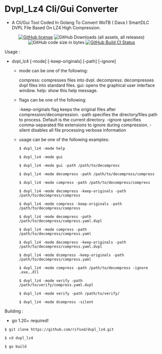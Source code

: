 # Dvpl_Lz4 Cli/Gui Converter
- A Cli/Gui Tool Coded In Golang To Convert WoTB ( Dava ) SmartDLC DVPL File Based On LZ4 High Compression.

<div align="center">
	
[![GitHub license](https://img.shields.io/github/license/rifsxd/dvpl_lz4?logo=apache&label=License&style=flat)](https://github.com/rifsxd/dvpl_lz4/blob/master/LICENSE)
![GitHub Downloads (all assets, all releases)](https://img.shields.io/github/downloads/rifsxd/dvpl_lz4/total?logo=github&label=Downloads&style=flat)
![GitHub code size in bytes](https://img.shields.io/github/languages/code-size/rifsxd/dvpl_lz4?style=flat&label=Code%20Size)
[![GitHub Build CI Status](https://img.shields.io/github/actions/workflow/status/rifsxd/dvpl_lz4/build.yml?logo=github&label=Build%20CI&style=flat)](https://github.com/rifsxd/dvpl_lz4/actions/workflows/build.yml)

</div>
		
Usage :

  - dvpl_lz4 [-mode] [-keep-originals] [-path] [-ignore]

    - mode can be one of the following:

        compress: compresses files into dvpl.
        decompress: decompresses dvpl files into standard files.
		gui: opens the graphical user interface window.
        help: show this help message.

	- flags can be one of the following:

    	-keep-originals flag keeps the original files after compression/decompression.
		-path specifies the directory/files path to process. Default is the current directory.
		-ignore specifies comma-separated file extensions to ignore during compression.
		-silent disables all file processing verbose information
		
	- usage can be one of the following examples:

		```
		$ dvpl_lz4 -mode help
		```
		```
		$ dvpl_lz4 -mode gui
		```
		```
		$ dvpl_lz4 -mode gui -path /path/to/decompress
		```
		```
		$ dvpl_lz4 -mode decompress -path /path/to/decompress/compress
		```
		```
		$ dvpl_lz4 -mode compress -path /path/to/decompress/compress
		```
		```
		$ dvpl_lz4 -mode decompress -keep-originals -path /path/to/decompress/compress
		```
		```
		$ dvpl_lz4 -mode compress -keep-originals -path /path/to/decompress/compress
		```
		```
		$ dvpl_lz4 -mode decompress -path /path/to/decompress/compress.yaml.dvpl
		```
		```
		$ dvpl_lz4 -mode compress -path /path/to/decompress/compress.yaml
		```
		```
		$ dvpl_lz4 -mode decompress -keep-originals -path /path/to/decompress/compress.yaml.dvpl
		```
		```
		$ dvpl_lz4 -mode dcompress -keep-originals -path /path/to/decompress/compress.yaml
		```
		```
		$ dvpl_lz4 -mode compress -path /path/to/decompress -ignore .exe,.dll
		```
		```
		$ dvpl_lz4 -mode verify -path /path/to/verify/compress.yaml.dvpl
		```
		```
		$ dvpl_lz4 -mode verify -path /path/to/verify/
		```
		```
		$ dvpl_lz4 -mode dcompress -silent
		```
Building :

- go 1.20+ required!

```
$ git clone https://github.com/rifsxd/dvpl_lz4.git
```

```
$ cd dvpl_lz4
```

```
$ go build
```
